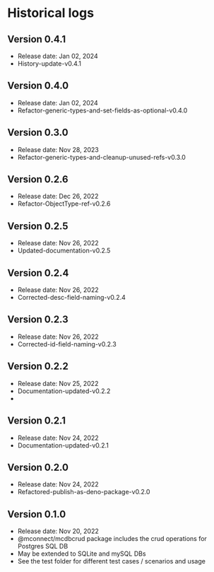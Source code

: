# Historical logs

## Version 0.4.1

- Release date: Jan 02, 2024
- History-update-v0.4.1

## Version 0.4.0

- Release date: Jan 02, 2024
- Refactor-generic-types-and-set-fields-as-optional-v0.4.0

## Version 0.3.0

- Release date: Nov 28, 2023
- Refactor-generic-types-and-cleanup-unused-refs-v0.3.0

## Version 0.2.6

- Release date: Dec 26, 2022
- Refactor-ObjectType-ref-v0.2.6

## Version 0.2.5

- Release date: Nov 26, 2022
- Updated-documentation-v0.2.5

## Version 0.2.4

- Release date: Nov 26, 2022
- Corrected-desc-field-naming-v0.2.4

## Version 0.2.3

- Release date: Nov 26, 2022
- Corrected-id-field-naming-v0.2.3

## Version 0.2.2

- Release date: Nov 25, 2022
- Documentation-updated-v0.2.2
- 
## Version 0.2.1

- Release date: Nov 24, 2022
- Documentation-updated-v0.2.1

## Version 0.2.0

- Release date: Nov 24, 2022
- Refactored-publish-as-deno-package-v0.2.0

## Version 0.1.0

- Release date: Nov 20, 2022
- @mconnect/mcdbcrud package includes the crud operations for Postgres SQL DB
- May be extended to SQLite and mySQL DBs
- See the test folder for different test cases / scenarios and usage
